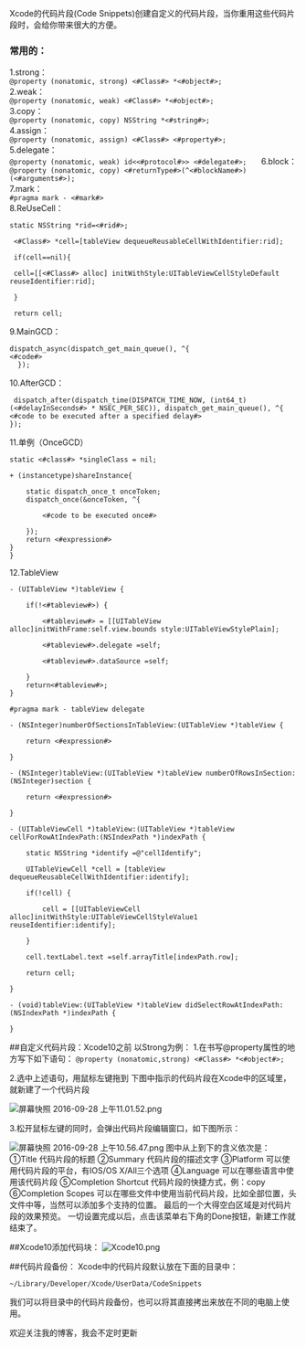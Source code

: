 Xcode的代码片段(Code Snippets)创建自定义的代码片段，当你重用这些代码片段时，会给你带来很大的方便。
###  常用的：
1.strong：  
`@property (nonatomic, strong) <#Class#> *<#object#>;  `   
2.weak：  
`@property (nonatomic, weak) <#Class#> *<#object#>;  `  
3.copy：  
`@property (nonatomic, copy) NSString *<#string#>;  `  
4.assign：  
`@property (nonatomic, assign) <#Class#> <#property#>;  `  
5.delegate：  
`@property (nonatomic, weak) id<<#protocol#>> <#delegate#>;   ` 
6.block：  
`@property (nonatomic, copy) <#returnType#>(^<#blockName#>)(<#arguments#>); `  
7.mark：  
`#pragma mark - <#mark#>  `  
8.ReUseCell：  
```
static NSString *rid=<#rid#>;  
  
 <#Class#> *cell=[tableView dequeueReusableCellWithIdentifier:rid];  
  
 if(cell==nil){  
  
 cell=[[<#Class#> alloc] initWithStyle:UITableViewCellStyleDefault      reuseIdentifier:rid];  
  
 }  
  
 return cell;  
```

9.MainGCD：
```
dispatch_async(dispatch_get_main_queue(), ^{  
<#code#>  
  });  
```
10.AfterGCD：
```
 dispatch_after(dispatch_time(DISPATCH_TIME_NOW, (int64_t)(<#delayInSeconds#> * NSEC_PER_SEC)), dispatch_get_main_queue(), ^{  
<#code to be executed after a specified delay#>  
});  
```
11.单例（OnceGCD）
```
static <#class#> *singleClass = nil;

+ (instancetype)shareInstance{
    
    static dispatch_once_t onceToken;
    dispatch_once(&onceToken, ^{
        
        <#code to be executed once#>
        
    });
    return <#expression#>
}
}
```
12.TableView
```
- (UITableView *)tableView {
    
    if(!<#tableview#>) {
        
        <#tableview#> = [[UITableView alloc]initWithFrame:self.view.bounds style:UITableViewStylePlain];
        
        <#tableview#>.delegate =self;
        
        <#tableview#>.dataSource =self;
        
    }
    return<#tableview#>;
}

#pragma mark - tableView delegate

- (NSInteger)numberOfSectionsInTableView:(UITableView *)tableView {
    
    return <#expression#>
    
}

- (NSInteger)tableView:(UITableView *)tableView numberOfRowsInSection:(NSInteger)section {
    
    return <#expression#>
    
}

- (UITableViewCell *)tableView:(UITableView *)tableView cellForRowAtIndexPath:(NSIndexPath *)indexPath {
    
    static NSString *identify =@"cellIdentify";
    
    UITableViewCell *cell = [tableView dequeueReusableCellWithIdentifier:identify];
    
    if(!cell) {
        
        cell = [[UITableViewCell alloc]initWithStyle:UITableViewCellStyleValue1 reuseIdentifier:identify];
        
    }
    
    cell.textLabel.text =self.arrayTitle[indexPath.row];
    
    return cell;
    
}

- (void)tableView:(UITableView *)tableView didSelectRowAtIndexPath:(NSIndexPath *)indexPath {
    
}
```

##自定义代码片段：Xcode10之前
以Strong为例：
1.在书写@property属性的地方写下如下语句：
`@property (nonatomic,strong) <#Class#> *<#object#>;  `

2.选中上述语句，用鼠标左键拖到 下图中指示的代码片段在Xcode中的区域里，就新建了一个代码片段

![屏幕快照 2016-09-28 上午11.01.52.png](http://upload-images.jianshu.io/upload_images/1518951-56d8edf5f660204b.png?imageMogr2/auto-orient/strip%7CimageView2/2/w/1240)

3.松开鼠标左键的同时，会弹出代码片段编辑窗口，如下图所示：

![屏幕快照 2016-09-28 上午10.56.47.png](http://upload-images.jianshu.io/upload_images/1518951-394fdb2756a05d90.png?imageMogr2/auto-orient/strip%7CimageView2/2/w/1240)
图中从上到下的含义依次是：
①Title
代码片段的标题
②Summary
代码片段的描述文字
③Platform
可以使用代码片段的平台，有IOS/OS X/All三个选项
④Language
可以在哪些语言中使用该代码片段
⑤Completion Shortcut
代码片段的快捷方式，例：copy
⑥Completion Scopes
可以在哪些文件中使用当前代码片段，比如全部位置，头文件中等，当然可以添加多个支持的位置。
最后的一个大得空白区域是对代码片段的效果预览。
一切设置完成以后，点击该菜单右下角的Done按钮，新建工作就结束了。

##Xcode10添加代码块：
![Xcode10.png](https://upload-images.jianshu.io/upload_images/1518951-27579c70e918e691.png?imageMogr2/auto-orient/strip%7CimageView2/2/w/1240)


##代码片段备份：
Xcode中的代码片段默认放在下面的目录中：

`~/Library/Developer/Xcode/UserData/CodeSnippets   `

我们可以将目录中的代码片段备份，也可以将其直接拷出来放在不同的电脑上使用。

欢迎关注我的博客，我会不定时更新